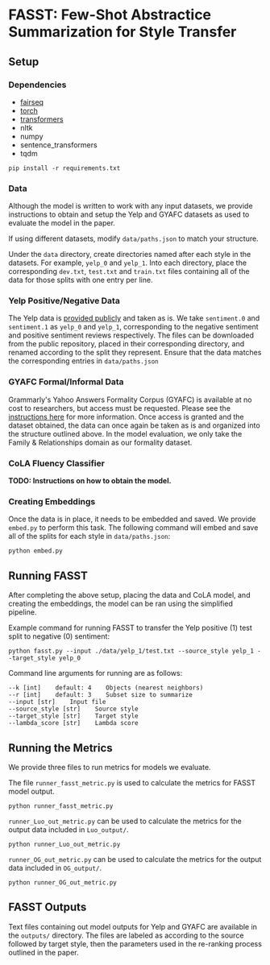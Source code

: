 # FASST: Few-Shot Abstractice Summarization for Style Transfer

## Setup
### Dependencies
- [fairseq](https://github.com/facebookresearch/fairseq)
- [torch](https://pytorch.org/)
- [transformers](https://github.com/huggingface/transformers)
- nltk
- numpy
- sentence_transformers
- tqdm

```
pip install -r requirements.txt
```

### Data
Although the model is written to work with any input datasets, we provide instructions to obtain and setup the Yelp and GYAFC datasets as used to evaluate the model in the paper.

If using different datasets, modify `data/paths.json` to match your structure.

Under the `data` directory, create directories named after each style in the datasets. For example, `yelp_0` and `yelp_1`. Into each directory, place the corresponding `dev.txt`, `test.txt` and `train.txt` files containing all of the data for those splits with one entry per line.

### Yelp Positive/Negative Data
The Yelp data is [provided publicly](https://github.com/lijuncen/Sentiment-and-Style-Transfer/tree/master/data/yelp) and taken as is. We take `sentiment.0` and `sentiment.1` as `yelp_0` and `yelp_1`, corresponding to the negative sentiment and positive sentiment reviews respectively. The files can be downloaded from the public repository, placed in their corresponding directory, and renamed according to the split they represent. Ensure that the data matches the corresponding entries in `data/paths.json`

### GYAFC Formal/Informal Data
Grammarly's Yahoo Answers Formality Corpus (GYAFC) is available at no cost to researchers, but access must be requested. Please see the [instructions here](https://github.com/raosudha89/GYAFC-corpus) for more information. Once access is granted and the dataset obtained, the data can once again be taken as is and organized into the structure outlined above. In the model evaluation, we only take the Family & Relationships domain as our formality dataset.

### CoLA Fluency Classifier
**TODO: Instructions on how to obtain the model.**

### Creating Embeddings
Once the data is in place, it needs to be embedded and saved. We provide `embed.py` to perform this task. The following command will embed and save all of the splits for each style in `data/paths.json`:
```
python embed.py
```

## Running FASST
After completing the above setup, placing the data and CoLA model, and creating the embeddings, the model can be ran using the simplified pipeline.

Example command for running FASST to transfer the Yelp positive (1) test split to negative (0) sentiment:
```
python fasst.py --input ./data/yelp_1/test.txt --source_style yelp_1 --target_style yelp_0
```

Command line arguments for running are as follows:
```
--k [int]    default: 4    Objects (nearest neighbors)
--r [int]    default: 3    Subset size to summarize
--input [str]    Input file
--source_style [str]    Source style
--target_style [str]    Target style
--lambda_score [str]    Lambda score
```

## Running the Metrics
We provide three files to run metrics for models we evaluate.

The file `runner_fasst_metric.py` is used to calculate the metrics for FASST model output.
```
python runner_fasst_metric.py
```

`runner_Luo_out_metric.py` can be used to calculate the metrics for the output data included in `Luo_output/`.
```
python runner_Luo_out_metric.py
```

`runner_OG_out_metric.py` can be used to calculate the metrics for the output data included in `OG_output/`.
```
python runner_OG_out_metric.py
```

## FASST Outputs
Text files containing out model outputs for Yelp and GYAFC are available in the `outputs/` directory. The files are labeled as according to the source followed by target style, then the parameters used in the re-ranking process outlined in the paper.